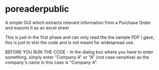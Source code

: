 # poreaderpublic
A simple GUI which extracts relevant information from a Purchase Order and exports it as an excel sheet

This is just in the first phase and can only read the the sample PDF I gave, this is just to test the code and is not meant for widespread use.

BEFORE YOU RUN THE CODE - In the dialog box where you have to enter something, simply enter "Company A" or "A" (not case sensitive) as the company's name in this case is "Company A".
